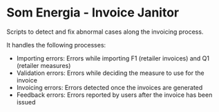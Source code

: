 # Som Energia - Invoice Janitor

Scripts to detect and fix abnormal cases along the invoicing process.

It handles the following processes:

- Importing errors: Errors while importing F1 (retailer invoices) and Q1 (retailer measures)
- Validation errors: Errors while deciding the measure to use for the invoice
- Invoicing errors: Errors detected once the invoices are generated
- Feedback errors: Errors reported by users after the invoice has been issued
